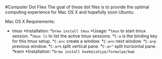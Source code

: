 #Computer Dot Files
The goal of these dot files is to provide the optimal computing experience for Mac OS X and hopefully soon Ubuntu. 

Mac OS X Requirements:
* tmux
  *Installation:
    *`brew install tmux`
  *Usage:
    *`tmux` to start tmux session.
    *`tmux ls` to list the active tmux sessions. 
    *`C-a` is the binding key for this tmux setup.
    *`C-a+c` create a window.
    *`C-a+n` next window.
    *`C-a+p` previous window.
    *`C-a+%` split vertical pane.
    *`C-a+"` split horizontal pane.
*kwm
  *Installation:
    *`brew install koekeishiya/formulae/kwm`
